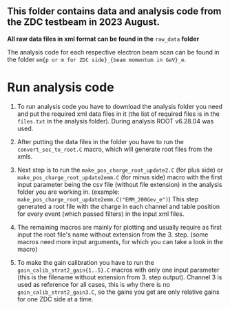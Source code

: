 ## This folder contains data and analysis code from the ZDC testbeam in 2023 August.

**All raw data files in xml format can be found in the** `raw_data` **folder**

The analysis code for each respective electron beam scan can be found in the folder `em{p or m for ZDC side}_{beam momentum in GeV}_e`.

# Run analysis code
1. To run analysis code you have to download the analysis folder you need and put the required xml data files in it (the list of required files is in the `files.txt` in the analysis folder). During analysis ROOT v6.28.04 was used.

2. After putting the data files in the folder you have to run the `convert_sec_to_root.C` macro, which will generate root files from the xmls.

3. Next step is to run the `make_pos_charge_root_update2.C` (for plus side) or `make_pos_charge_root_update2emm.C` (for minus side) macro with the first input parameter being the csv file (without file extension) in the analysis folder you are working in. (example: `make_pos_charge_root_update2emm.C("EMM_200Gev_e")`) This step generated a root file with the charge in each channel and table position for every event (which passed filters) in the input xml files.
4. The remaining macros are mainly for plotting and usually require as first input the root file's name without extension from the 3. step. (some macros need more input arguments, for which you can take a look in the macro)
5. To make the gain calibration you have to run the `gain_calib_strat2_gain{1..5}.C` macros with only one input parameter (this is the filename without extension from 3. step output). Channel 3 is used as reference for all cases, this is why there is no `gain_calib_strat2_gain3.C`, so the gains you get are only relative gains for one ZDC side at a time.

